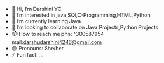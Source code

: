 - 👋 Hi, I’m Darshini YC
- 👀 I’m interested in java,SQl,C-Programming,HTML,Python
- 🌱 I’m currently learning Java
- 💞️ I’m looking to collaborate on Java Projects,Python Projects
- 📫 How to reach me phn: ^300587954 mail:darshudarshini4246@gmail.com
- 😄 Pronouns: She/her
- ⚡ Fun fact: ...

<!---
darshu-99/darshu-99 is a ✨ special ✨ repository because its `README.md` (this file) appears on your GitHub profile.
You can click the Preview link to take a look at your changes.
--->
